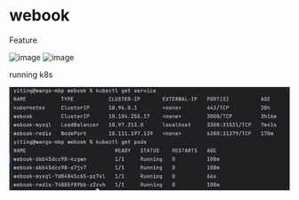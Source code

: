 # webook

Feature

<img width="1016" alt="image" src="https://github.com/yiting-wang-dl/webook/assets/37285002/3e8ba7fc-92ba-475e-a8cd-114b82936d5d">

<img width="914" alt="image" src="https://github.com/yiting-wang-dl/webook/assets/37285002/e696a9f5-f115-468a-ba67-7d6018c8a3e2">

running k8s 

![img.png](img.png)
